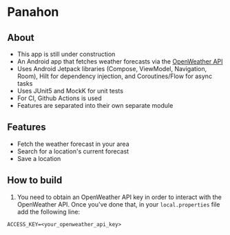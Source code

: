 # Panahon

## About
* This app is still under construction
* An Android app that fetches weather forecasts via the [OpenWeather API](https://openweathermap.org/api)
* Uses Android Jetpack libraries (Compose, ViewModel, Navigation, Room), Hilt for dependency injection,
  and Coroutines/Flow for async tasks
* Uses JUnit5 and MockK for unit tests
* For CI, Github Actions is used
* Features are separated into their own separate module

## Features
* Fetch the weather forecast in your area
* Search for a location's current forecast
* Save a location

## How to build
1. You need to obtain an OpenWeather API key in order to interact with the OpenWeather API. Once you've done that, in your
   `local.properties` file add the following line:

 ```
 ACCESS_KEY=<your_openweather_api_key>
 ```

